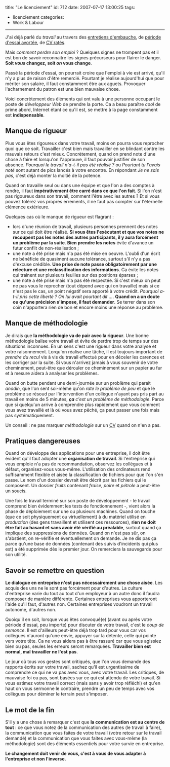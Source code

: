 title: "Le licenciement"
id: 712
date: 2007-07-17 13:00:25
tags:
- licenciement
categories:
- Work & Labour
---

J'ai déjà parlé du _travail_ au travers des [entretiens d'embauche](https://thom4.net/?s=entretien+embauche), de [période d'essai avortée](https://thom4.net/2006/10/31/21-jours-et-puis-sen-va/), de [<acronym title="Curriculum vitæ">CV</acronym> ratés](https://thom4.net/2006/05/17/embauche/).

Mais _comment perdre son emploi_ ? Quelques signes ne trompent pas et il est bon de savoir reconnaitre les signes précurseurs pour flairer le danger.
**Soit _vous_ changez, soit _on_ vous change**.
<!--more-->
Passé la période d'essai, on pourrait croire que l'emploi à vie est arrivé, qu'il n'y a plus de raison d'être remercié. Pourtant je réalise aujourd'hui que pour mériter son salaire, il faut constamment être aux aguets. Provoquer l'acharnement du patron est une bien mauvaise chose.

Voici concrètement des éléments qui ont valu à une personne occupant le poste de _développeur Web_ de prendre la porte. Ca a beau paraître _cool_ de prime abord, Internet étant ce qu'il est, se mettre à la page constamment est **indispensable**.

## Manque de rigueur

Plus vous êtes rigoureux dans votre travail, moins on pourra vous reprocher quoi que ce soit. Travailler c'est bien mais travailler en se blindant contre les mauvais retours c'est mieux.
Concrètement, quand on prend note d'une chose à faire et lorsqu'on l'approuve, il faut pouvoir justifier de son absence. <cite>Pourquoi le travail n'a-t-il pas été réalisé ?</cite> ou <cite>Pourtant tu l'avais noté</cite> sont autant de pics lancés à votre encontre. En répondant <cite>Je ne sais pas</cite>, c'est déjà monter la moitié de la potence.

Quand on travaille seul ou dans une équipe et que l'on a des comptes à rendre, il faut **impérativement être carré dans ce que l'on fait**. Si l'on n'est pas rigoureux dans son travail, comment l'être avec les autres ? Et si vous pouvez tolérez vos propres errements, il ne faut pas compter sur l'éternelle clémence extérieure.

Quelques cas où le manque de rigueur est flagrant :

*   lors d'une réunion de travail, plusieurs personnes prennent des notes sur ce qui doit être réalisé. **Si vous êtes l'exécutant et que vos notes ne recoupent pas les notes des autres participants, il y aura forcément un problème par la suite**. **Bien prendre les notes** évite d'avance un futur conflit de non-réalisation ;
*   une note a été prise mais n'a pas été mise en oeuvre. L'oubli d'un écrit ne bénéficie de quasiment aucune tolérance, surtout s'il n'y a pas d'excuse crédible. **Une prise de note passe obligatoirement par une relecture et une reclassification des informations**. Ca évite les notes qui trainent sur plusieurs feuilles sur des positions éparses ;
*   une note a été prise mais n'a pas été respectée. Si c'est mieux on peut ne pas vous le reprocher (tout dépend avec qui on travaille) mais si ce n'est pas le cas, un point négatif sera apporté à votre crédit. <cite>Pourquoi a-t-il pris cette liberté ? On lui avait pourtant dit ...</cite>. **Quand on a un doute ou qu'une précision s'impose, il faut demander**. Se terrer dans son coin n'apportera rien de bon et encore moins une réponse au problème.

## Manque de méthodologie

Je dirais que **la méthodologie va de pair avec la rigueur**. Une bonne méthodologie balise votre travail et évite de perdre trop de temps sur des situations inconnues. En un sens c'est une rigueur dans votre analyse et votre raisonnement. Lorqu'on réalise une tâche, il est toujours important de _prendre du recul_ vis à vis du travail effectué pour en déceler les carences et les corriger par la suite. Si vous n'arrivez jamais à vous souvenir de votre cheminement, peut-être que dérouler ce cheminement sur un papier au fur et à mesure aidera à analyser les problèmes.

Quand on butte pendant une demi-journée sur un problème qui parait _anodin_, que l'on sent soi-même qu'on _rate le problème de peu_ et que le problème se résoud par l'intervention d'un collègue n'ayant pas pris part au travail en moins de 5 minutes, _**ça** c'est un problème de méthodologie_. Parce que si quelqu'un arrive à comprendre plus rapidement que vous comment vous avez travaillé et là où vous avez pêché, ça peut passer une fois mais pas systématiquement.

Un conseil : ne pas marquer _méthodologie_ sur un <acronym title="Curriculum vitæ">CV</acronym> quand on n'en a pas.

## Pratiques dangereuses

Quand on développe des applications pour une entreprise, il doit être évident qu'il faut adopter une **organisation de travail**. Si l'entreprise qui vous emploie n'a pas de recommandation, observez les collègues et à défaut, organisez-vous vous-même. L'utilisation des ordinateurs rend suffisamment flexible et aisée la classification de fichiers pour que l'on s'en passe. Le nom d'un dossier devrait être décrit par les fichiers qui le composent. Un dossier _fruits_ contenant _fraise_, _poire_ et _pétrole_ a peut-être un soucis.

Une fois le travail terminé sur son poste de développement - le travail comprend bien évidemment les tests de fonctionnement -, vient alors la phase de déploiement sur une ou plusieurs machines. Quand on touche (que ce soit physiquement ou virtuellement) à du matériel utilisé en _production_ (des gens travaillent et utilisent ces ressources), **rien ne doit être fait au hasard et sans avoir été vérifié au préalable**, surtout quand ça implique des suppressions de données.
Quand on n'est pas sûr, on s'abstient, on re-vérifie et éventuellement on demande. Je ne dis pas ça parce qu'une base de données (contenant des suivis d'incidents qui plus est) a été supprimée dès le premier jour. On remerciera la sauvegarde pour son utilité.

## Savoir se remettre en question

**Le dialogue en entreprise n'est pas nécessairement une chose aisée**. Les acquis des uns ne le sont pas forcément pour d'autres. La culture d'entreprise varie du tout au tout d'un employeur à un autre donc il faudra composer de manière différente. Certaines entreprises vous apporteront l'aide qu'il faut, d'autres non. Certaines entreprises voudront un travail autonome, d'autres non.

Quoiqu'il en soit, lorsque vous êtes convoqué(e) (avant ou après votre période d'essai, peu importe) pour discuter de votre travail, c'est le _coup de semonce_. Il est d'ailleurs peut-être déjà trop tard pour vous car vos collègues n'auront qu'une envie, appuyer sur la détente, celle qui pointe vers votre tête. Ca ne vous aidera pas à être rassuré car que vous agissiez bien ou pas, seules les erreurs seront remarquées. **Travailler bien est normal, mal travailler ne l'est pas**.

Le jour où tous vos gestes sont critiqués, que l'on vous demande des rapports écrits sur votre travail, sachez qu'il est urgentissime de comprendre ce qui ne va pas avec vous, avec votre travail. Les critiques, de mauvaise foi ou pas, sont basées sur ce qui est attendu de votre travail. Si vous estimez votre travail correct (mais sans y avoir trop réfléchi) et qu'en haut on vous sermonne le contraire, prendre un peu de temps avec vos collègues pour déminer le terrain peut s'imposer.

## Le mot de la fin

S'il y a une chose à remarquer c'est que **la communication est au centre de tout** : ce que vous notez de la communication des autres (le travail à faire), la communication que vous faites de votre travail (votre retour sur le travail demandé) et la communication que vous faites avec vous-même (la méthodologie) sont des éléments essentiels pour votre survie en entreprise.

**Le changement doit venir de vous, c'est à vous de vous adapter à l'entreprise et non l'inverse.**
